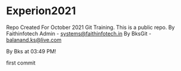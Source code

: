 # Experion2021
Repo Created For October 2021 Git Training.
This is a public repo.
By Faithinfotech Admin - systems@faithinfotech.in
By BksGit - balanand.ks@live.com

By Bks at 03:49 PM!

first commit


